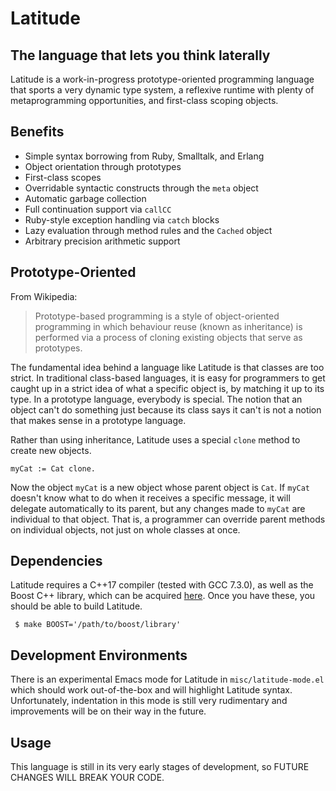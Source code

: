 # Latitude
## The language that lets you think laterally

Latitude is a work-in-progress prototype-oriented programming language that sports a very dynamic type system, a reflexive runtime with plenty of metaprogramming opportunities, and first-class scoping objects.

## Benefits

 * Simple syntax borrowing from Ruby, Smalltalk, and Erlang
 * Object orientation through prototypes
 * First-class scopes
 * Overridable syntactic constructs through the `meta` object
 * Automatic garbage collection
 * Full continuation support via `callCC`
 * Ruby-style exception handling via `catch` blocks
 * Lazy evaluation through method rules and the `Cached` object
 * Arbitrary precision arithmetic support

## Prototype-Oriented

From Wikipedia:
> Prototype-based programming is a style of object-oriented programming in which behaviour
> reuse (known as inheritance) is performed via a process of cloning existing objects that
> serve as prototypes.

The fundamental idea behind a language like Latitude is that classes are too strict. In traditional class-based languages, it is easy for programmers to get caught up in a strict idea of what a specific object is, by matching it up to its type. In a prototype language, everybody is special. The notion that an object can't do something just because its class says it can't is not a notion that makes sense in a prototype language.

Rather than using inheritance, Latitude uses a special `clone` method to create new objects.

    myCat := Cat clone.

Now the object `myCat` is a new object whose parent object is `Cat`. If `myCat` doesn't know what to do when it receives a specific message, it will delegate automatically to its parent, but any changes made to `myCat` are individual to that object. That is, a programmer can override parent methods on individual objects, not just on whole classes at once.

## Dependencies

Latitude requires a C++17 compiler (tested with GCC 7.3.0), as well as the Boost C++ library, which can be acquired [here](http://www.boost.org/). Once you have these, you should be able to build Latitude.

     $ make BOOST='/path/to/boost/library'

## Development Environments

There is an experimental Emacs mode for Latitude in `misc/latitude-mode.el` which should work out-of-the-box and will highlight Latitude syntax. Unfortunately, indentation in this mode is still very rudimentary and improvements will be on their way in the future.

## Usage

This language is still in its very early stages of development, so FUTURE CHANGES WILL BREAK YOUR CODE.
